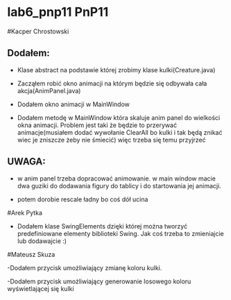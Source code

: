 # lab6_pnp11 PnP11
#Kacper Chrostowski

Dodałem:
-

- Klase abstract na podstawie której zrobimy klase kulki(Creature.java)

- Zacząłem robić okno animacji na którym będzie się odbywała cała akcja(AnimPanel.java)

- Dodałem okno animacji w MainWindow

- Dodałem metodę w MainWindow która skaluje anim panel do wielkości okna animacji.
  Problem jest taki że będzie to przerywać animacje(musiałem dodać wywołanie ClearAll bo kulki i tak będą znikać wiec je zniszcze żeby nie śmiecić) więc trzeba się temu przyjrzeć

UWAGA:
-

- w anim panel trzeba dopracować animowanie. w main window macie dwa guziki do dodawania figury do tablicy i do startowania jej animacji.

- potem dorobie rescale ładny bo coś dół ucina

#Arek Pytka 

- Dodałem klase SwingElements dzięki której można tworzyć predefiniowane elementy biblioteki Swing. Jak coś trzeba to zmieniajcie lub dodawajcie :)

#Mateusz Skuza

-Dodałem przycisk umożliwiający zmianę koloru kulki.

-Dodałem przycisk umożliwiający generowanie losowego koloru wyświetlającej się kulki 